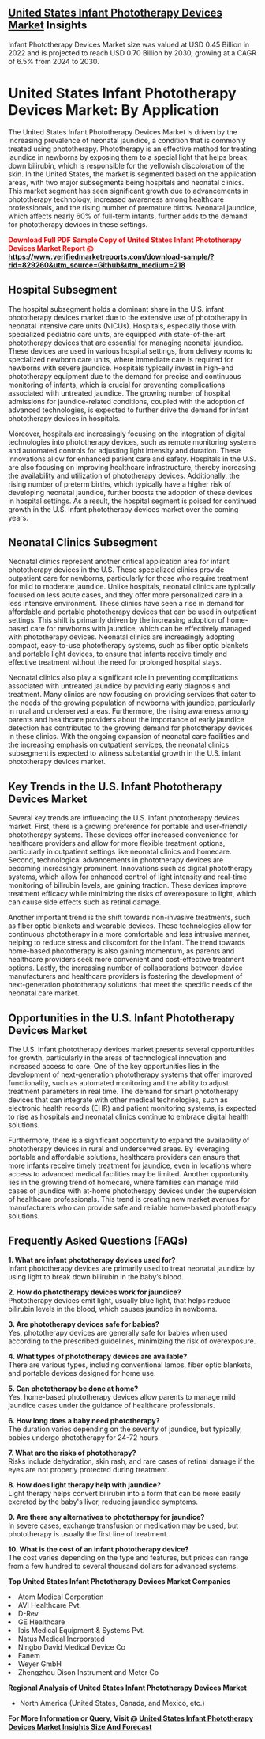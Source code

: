 <h2><a href="https://www.verifiedmarketreports.com/download-sample/?rid=829260&amp;utm_source=Github&amp;utm_medium=218" target="_blank">United States Infant Phototherapy Devices Market</a> Insights</h2><p>Infant Phototherapy Devices Market size was valued at USD 0.45 Billion in 2022 and is projected to reach USD 0.70 Billion by 2030, growing at a CAGR of 6.5% from 2024 to 2030.</p><p><h1>United States Infant Phototherapy Devices Market: By Application</h1> <p>The United States Infant Phototherapy Devices Market is driven by the increasing prevalence of neonatal jaundice, a condition that is commonly treated using phototherapy. Phototherapy is an effective method for treating jaundice in newborns by exposing them to a special light that helps break down bilirubin, which is responsible for the yellowish discoloration of the skin. In the United States, the market is segmented based on the application areas, with two major subsegments being hospitals and neonatal clinics. This market segment has seen significant growth due to advancements in phototherapy technology, increased awareness among healthcare professionals, and the rising number of premature births. Neonatal jaundice, which affects nearly 60% of full-term infants, further adds to the demand for phototherapy devices in these settings. <strong><p><span class=""><span style="color: #ff0000;"><strong>Download Full PDF Sample Copy of United States Infant Phototherapy Devices Market Report</strong> @ </span><a href="https://www.verifiedmarketreports.com/download-sample/?rid=829260&amp;utm_source=Github&amp;utm_medium=218" target="_blank">https://www.verifiedmarketreports.com/download-sample/?rid=829260&amp;utm_source=Github&amp;utm_medium=218</a></span></p></strong></p> <h2>Hospital Subsegment</h2> <p>The hospital subsegment holds a dominant share in the U.S. infant phototherapy devices market due to the extensive use of phototherapy in neonatal intensive care units (NICUs). Hospitals, especially those with specialized pediatric care units, are equipped with state-of-the-art phototherapy devices that are essential for managing neonatal jaundice. These devices are used in various hospital settings, from delivery rooms to specialized newborn care units, where immediate care is required for newborns with severe jaundice. Hospitals typically invest in high-end phototherapy equipment due to the demand for precise and continuous monitoring of infants, which is crucial for preventing complications associated with untreated jaundice. The growing number of hospital admissions for jaundice-related conditions, coupled with the adoption of advanced technologies, is expected to further drive the demand for infant phototherapy devices in hospitals.</p> <p>Moreover, hospitals are increasingly focusing on the integration of digital technologies into phototherapy devices, such as remote monitoring systems and automated controls for adjusting light intensity and duration. These innovations allow for enhanced patient care and safety. Hospitals in the U.S. are also focusing on improving healthcare infrastructure, thereby increasing the availability and utilization of phototherapy devices. Additionally, the rising number of preterm births, which typically have a higher risk of developing neonatal jaundice, further boosts the adoption of these devices in hospital settings. As a result, the hospital segment is poised for continued growth in the U.S. infant phototherapy devices market over the coming years.</p> <h2>Neonatal Clinics Subsegment</h2> <p>Neonatal clinics represent another critical application area for infant phototherapy devices in the U.S. These specialized clinics provide outpatient care for newborns, particularly for those who require treatment for mild to moderate jaundice. Unlike hospitals, neonatal clinics are typically focused on less acute cases, and they offer more personalized care in a less intensive environment. These clinics have seen a rise in demand for affordable and portable phototherapy devices that can be used in outpatient settings. This shift is primarily driven by the increasing adoption of home-based care for newborns with jaundice, which can be effectively managed with phototherapy devices. Neonatal clinics are increasingly adopting compact, easy-to-use phototherapy systems, such as fiber optic blankets and portable light devices, to ensure that infants receive timely and effective treatment without the need for prolonged hospital stays.</p> <p>Neonatal clinics also play a significant role in preventing complications associated with untreated jaundice by providing early diagnosis and treatment. Many clinics are now focusing on providing services that cater to the needs of the growing population of newborns with jaundice, particularly in rural and underserved areas. Furthermore, the rising awareness among parents and healthcare providers about the importance of early jaundice detection has contributed to the growing demand for phototherapy devices in these clinics. With the ongoing expansion of neonatal care facilities and the increasing emphasis on outpatient services, the neonatal clinics subsegment is expected to witness substantial growth in the U.S. infant phototherapy devices market.</p> <h2>Key Trends in the U.S. Infant Phototherapy Devices Market</h2> <p>Several key trends are influencing the U.S. infant phototherapy devices market. First, there is a growing preference for portable and user-friendly phototherapy systems. These devices offer increased convenience for healthcare providers and allow for more flexible treatment options, particularly in outpatient settings like neonatal clinics and homecare. Second, technological advancements in phototherapy devices are becoming increasingly prominent. Innovations such as digital phototherapy systems, which allow for enhanced control of light intensity and real-time monitoring of bilirubin levels, are gaining traction. These devices improve treatment efficacy while minimizing the risks of overexposure to light, which can cause side effects such as retinal damage.</p> <p>Another important trend is the shift towards non-invasive treatments, such as fiber optic blankets and wearable devices. These technologies allow for continuous phototherapy in a more comfortable and less intrusive manner, helping to reduce stress and discomfort for the infant. The trend towards home-based phototherapy is also gaining momentum, as parents and healthcare providers seek more convenient and cost-effective treatment options. Lastly, the increasing number of collaborations between device manufacturers and healthcare providers is fostering the development of next-generation phototherapy solutions that meet the specific needs of the neonatal care market.</p> <h2>Opportunities in the U.S. Infant Phototherapy Devices Market</h2> <p>The U.S. infant phototherapy devices market presents several opportunities for growth, particularly in the areas of technological innovation and increased access to care. One of the key opportunities lies in the development of next-generation phototherapy systems that offer improved functionality, such as automated monitoring and the ability to adjust treatment parameters in real time. The demand for smart phototherapy devices that can integrate with other medical technologies, such as electronic health records (EHR) and patient monitoring systems, is expected to rise as hospitals and neonatal clinics continue to embrace digital health solutions.</p> <p>Furthermore, there is a significant opportunity to expand the availability of phototherapy devices in rural and underserved areas. By leveraging portable and affordable solutions, healthcare providers can ensure that more infants receive timely treatment for jaundice, even in locations where access to advanced medical facilities may be limited. Another opportunity lies in the growing trend of homecare, where families can manage mild cases of jaundice with at-home phototherapy devices under the supervision of healthcare professionals. This trend is creating new market avenues for manufacturers who can provide safe and reliable home-based phototherapy solutions.</p> <h2>Frequently Asked Questions (FAQs)</h2> <p><strong>1. What are infant phototherapy devices used for?</strong><br>Infant phototherapy devices are primarily used to treat neonatal jaundice by using light to break down bilirubin in the baby’s blood.</p> <p><strong>2. How do phototherapy devices work for jaundice?</strong><br>Phototherapy devices emit light, usually blue light, that helps reduce bilirubin levels in the blood, which causes jaundice in newborns.</p> <p><strong>3. Are phototherapy devices safe for babies?</strong><br>Yes, phototherapy devices are generally safe for babies when used according to the prescribed guidelines, minimizing the risk of overexposure.</p> <p><strong>4. What types of phototherapy devices are available?</strong><br>There are various types, including conventional lamps, fiber optic blankets, and portable devices designed for home use.</p> <p><strong>5. Can phototherapy be done at home?</strong><br>Yes, home-based phototherapy devices allow parents to manage mild jaundice cases under the guidance of healthcare professionals.</p> <p><strong>6. How long does a baby need phototherapy?</strong><br>The duration varies depending on the severity of jaundice, but typically, babies undergo phototherapy for 24-72 hours.</p> <p><strong>7. What are the risks of phototherapy?</strong><br>Risks include dehydration, skin rash, and rare cases of retinal damage if the eyes are not properly protected during treatment.</p> <p><strong>8. How does light therapy help with jaundice?</strong><br>Light therapy helps convert bilirubin into a form that can be more easily excreted by the baby's liver, reducing jaundice symptoms.</p> <p><strong>9. Are there any alternatives to phototherapy for jaundice?</strong><br>In severe cases, exchange transfusion or medication may be used, but phototherapy is usually the first line of treatment.</p> <p><strong>10. What is the cost of an infant phototherapy device?</strong><br>The cost varies depending on the type and features, but prices can range from a few hundred to several thousand dollars for advanced systems.</p> </p><p><strong>Top United States Infant Phototherapy Devices Market Companies</strong></p><div data-test-id=""><p><li>Atom Medical Corporation</li><li> AVI Healthcare Pvt.</li><li> D-Rev</li><li> GE Healthcare</li><li> Ibis Medical Equipment & Systems Pvt.</li><li> Natus Medical Incrporated</li><li> Ningbo David Medical Device Co</li><li> Fanem</li><li> Weyer GmbH</li><li> Zhengzhou Dison Instrument and Meter Co</li></p><div><strong>Regional Analysis of&nbsp;United States Infant Phototherapy Devices Market</strong></div><ul><li dir="ltr"><p dir="ltr">North America&nbsp;(United States, Canada, and Mexico, etc.)</p></li></ul><p><strong>For More Information or Query, Visit @&nbsp;</strong><strong><a href="https://www.verifiedmarketreports.com/product/infant-phototherapy-devices-market/?utm_source=Github&amp;utm_medium=218" target="_blank">United States Infant Phototherapy Devices Market Insights Size And Forecast</a></strong></p></div>
